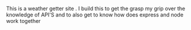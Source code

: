 This is a weather getter site .
I build this to get the grasp my grip over the knowledge of API'S 
and to also get to know how does express and node work together 
